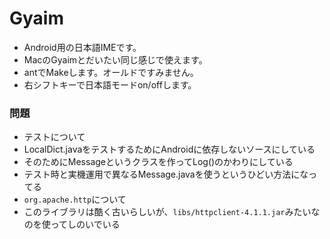 # Gyaim

* Android用の日本語IMEです。
* MacのGyaimとだいたい同じ感じで使えます。
* antでMakeします。オールドですみません。
* 右シフトキーで日本語モードon/offします。

### 問題

* テストについて
 * LocalDict.javaをテストするためにAndroidに依存しないソースにしている
 * そのためにMessageというクラスを作ってLog()のかわりにしている
 * テスト時と実機運用で異なるMessage.javaを使うというひどい方法になってる
* ```org.apache.http```について
 * このライブラリは酷く古いらしいが、```libs/httpclient-4.1.1.jar```みたいなのを使ってしのいでいる